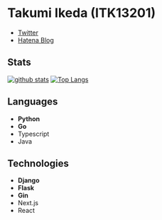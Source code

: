 # Takumi Ikeda (ITK13201)

- [Twitter](https://twitter.com/itk13201)
- [Hatena Blog](https://itk13201.hatenablog.com/archive)

## Stats

[![github stats](https://github-readme-stats.vercel.app/api?username=ITK13201&show_icons=true)](https://github.com/anuraghazra/github-readme-stats)
[![Top Langs](https://github-readme-stats.vercel.app/api/top-langs/?username=ITK13201&exclude_repo=HellGame,ADSB2-19)](https://github.com/anuraghazra/github-readme-stats)

## Languages

- **Python**
- **Go**
- Typescript
- Java

## Technologies

- **Django**
- **Flask**
- **Gin**
- Next.js
- React

